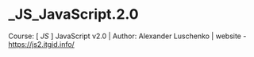 # _JS_JavaScript.2.0
Course: [ _JS_ ] JavaScript v2.0 | Author: Alexander Luschenko | website - https://js2.itgid.info/
